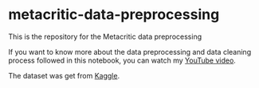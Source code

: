 # metacritic-data-preprocessing
This is the repository for the Metacritic data preprocessing

If you want to know more about the data preprocessing and data cleaning process followed in this notebook, you can watch my [YouTube video](https://youtu.be/Elllb11M6RY).

The dataset was get from [Kaggle](https://www.kaggle.com/datasets/deepcontractor/top-video-games-19952021-metacritic/data).
